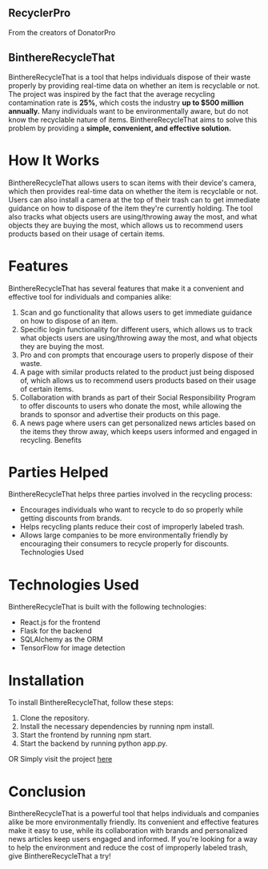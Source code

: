 ## RecyclerPro
From the creators of DonatorPro

## BinthereRecycleThat

BinthereRecycleThat is a tool that helps individuals dispose of their waste properly by providing real-time data on whether an item is recyclable or not. The project was inspired by the fact that the average recycling contamination rate is **25%**, which costs the industry **up to $500 million annually.** Many individuals want to be environmentally aware, but do not know the recyclable nature of items. BinthereRecycleThat aims to solve this problem by providing a __simple, convenient, and effective solution.__

# How It Works

BinthereRecycleThat allows users to scan items with their device's camera, which then provides real-time data on whether the item is recyclable or not. Users can also install a camera at the top of their trash can to get immediate guidance on how to dispose of the item they're currently holding. The tool also tracks what objects users are using/throwing away the most, and what objects they are buying the most, which allows us to recommend users products based on their usage of certain items.

# Features

BinthereRecycleThat has several features that make it a convenient and effective tool for individuals and companies alike:

1. Scan and go functionality that allows users to get immediate guidance on how to dispose of an item.
2. Specific login functionality for different users, which allows us to track what objects users are using/throwing away the most, and what objects they are buying the most.
3. Pro and con prompts that encourage users to properly dispose of their waste.
4. A page with similar products related to the product just being disposed of, which allows us to recommend users products based on their usage of certain items.
5. Collaboration with brands as part of their Social Responsibility Program to offer discounts to users who donate the most, while allowing the brands to sponsor and advertise their products on this page.
6. A news page where users can get personalized news articles based on the items they throw away, which keeps users informed and engaged in recycling.
Benefits

# Parties Helped

BinthereRecycleThat helps three parties involved in the recycling process:

- Encourages individuals who want to recycle to do so properly while getting discounts from brands.
- Helps recycling plants reduce their cost of improperly labeled trash.
- Allows large companies to be more environmentally friendly by encouraging their consumers to recycle properly for discounts.
Technologies Used

# Technologies Used
BinthereRecycleThat is built with the following technologies:

- React.js for the frontend
- Flask for the backend
- SQLAlchemy as the ORM
- TensorFlow for image detection

# Installation

To install BinthereRecycleThat, follow these steps:

1. Clone the repository.
2. Install the necessary dependencies by running npm install.
3. Start the frontend by running npm start.
4. Start the backend by running python app.py.

OR
Simply visit the project [here](https://shehryarusman.github.io/login)

# Conclusion

BinthereRecycleThat is a powerful tool that helps individuals and companies alike be more environmentally friendly. Its convenient and effective features make it easy to use, while its collaboration with brands and personalized news articles keep users engaged and informed. If you're looking for a way to help the environment and reduce the cost of improperly labeled trash, give BinthereRecycleThat a try!
